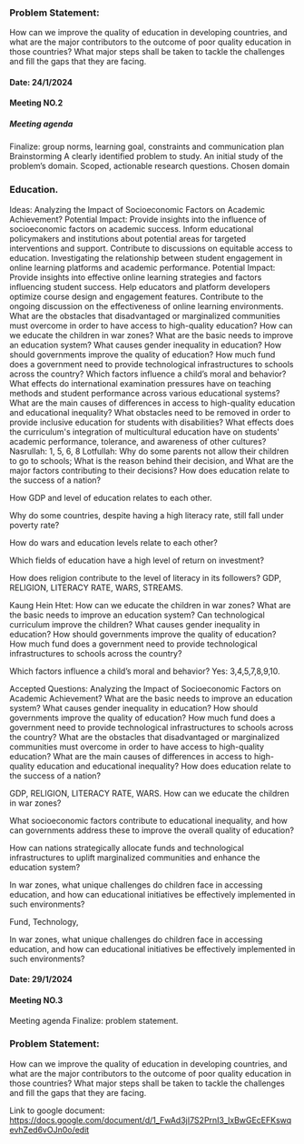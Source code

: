 ### Problem Statement:

How can we improve the quality of education in developing countries, and what are the major contributors to the outcome of poor quality education in those countries?
What major steps shall be taken to tackle the challenges and fill the gaps that they are facing.

#### Date: 24/1/2024

#### Meeting NO.2

##### Meeting agenda

Finalize: group norms, learning goal, constraints and communication plan
Brainstorming
A clearly identified problem to study.
An initial study of the problem’s domain.
Scoped, actionable research questions.
Chosen domain

### Education.

Ideas:
Analyzing the Impact of Socioeconomic Factors on Academic Achievement?
Potential Impact:
Provide insights into the influence of socioeconomic factors on academic success.
Inform educational policymakers and institutions about potential areas for targeted interventions and support.
Contribute to discussions on equitable access to education.
Investigating the relationship between student engagement in online learning platforms and academic performance.
Potential Impact:
Provide insights into effective online learning strategies and factors influencing student success.
Help educators and platform developers optimize course design and engagement features.
Contribute to the ongoing discussion on the effectiveness of online learning environments.
What are the obstacles that disadvantaged or marginalized communities must overcome in order to have access to high-quality education?
How can we educate the children in war zones?
What are the basic needs to improve an education system?
What causes gender inequality in education?
How should governments improve the quality of education?
How much fund does a government need to provide technological infrastructures to schools across the country?
Which factors influence a child’s moral and behavior?
What effects do international examination pressures have on teaching methods and student performance across various educational systems?
What are the main causes of differences in access to high-quality education and educational inequality?
What obstacles need to be removed in order to provide inclusive education for students with disabilities?
What effects does the curriculum's integration of multicultural education have on students' academic performance, tolerance, and awareness of other cultures?
Nasrullah: 1, 5, 6, 8
Lotfullah:
Why do some parents not allow their children to go to schools; What is the reason behind their decision, and What are the major factors contributing to their decisions?
How does education relate to the success of a nation?

How GDP and level of education relates to each other.

Why do some countries, despite having a high literacy rate, still fall under poverty rate?

How do wars and education levels relate to each other?

Which fields of education have a high level of return on investment?

How does religion contribute to the level of literacy in its followers?
GDP, RELIGION, LITERACY RATE, WARS, STREAMS.

Kaung Hein Htet:
How can we educate the children in war zones?
What are the basic needs to improve an education system?
Can technological curriculum improve the children?
What causes gender inequality in education?
How should governments improve the quality of education?
How much fund does a government need to provide technological infrastructures to schools across the country?

Which factors influence a child’s moral and behavior?
Yes: 3,4,5,7,8,9,10.

Accepted Questions:
Analyzing the Impact of Socioeconomic Factors on Academic Achievement?
What are the basic needs to improve an education system?
What causes gender inequality in education?
How should governments improve the quality of education?
How much fund does a government need to provide technological infrastructures to schools across the country?
What are the obstacles that disadvantaged or marginalized communities must overcome in order to have access to high-quality education?
What are the main causes of differences in access to high-quality education and educational inequality?
How does education relate to the success of a nation?

GDP, RELIGION, LITERACY RATE, WARS.
How can we educate the children in war zones?

What socioeconomic factors contribute to educational inequality, and how can governments address these to improve the overall quality of education?

How can nations strategically allocate funds and technological infrastructures to uplift marginalized communities and enhance the education system?

In war zones, what unique challenges do children face in accessing education, and how can educational initiatives be effectively implemented in such environments?

Fund, Technology,

In war zones, what unique challenges do children face in accessing education, and how can educational initiatives be effectively implemented in such environments?

#### Date: 29/1/2024

#### Meeting NO.3

Meeting agenda
Finalize: problem statement.

### Problem Statement:

How can we improve the quality of education in developing countries, and what are the major contributors to the outcome of poor quality education in those countries?
What major steps shall be taken to tackle the challenges and fill the gaps that they are facing.

Link to google document: https://docs.google.com/document/d/1_FwAd3jI7S2PrnI3_lxBwGEcEFKswqevhZed6vOJn0o/edit
